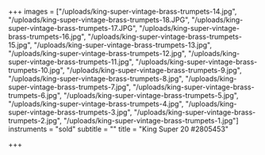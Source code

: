 +++
images = ["/uploads/king-super-vintage-brass-trumpets-14.jpg", "/uploads/king-super-vintage-brass-trumpets-18.JPG", "/uploads/king-super-vintage-brass-trumpets-17.JPG", "/uploads/king-super-vintage-brass-trumpets-16.jpg", "/uploads/king-super-vintage-brass-trumpets-15.jpg", "/uploads/king-super-vintage-brass-trumpets-13.jpg", "/uploads/king-super-vintage-brass-trumpets-12.jpg", "/uploads/king-super-vintage-brass-trumpets-11.jpg", "/uploads/king-super-vintage-brass-trumpets-10.jpg", "/uploads/king-super-vintage-brass-trumpets-9.jpg", "/uploads/king-super-vintage-brass-trumpets-8.jpg", "/uploads/king-super-vintage-brass-trumpets-7.jpg", "/uploads/king-super-vintage-brass-trumpets-6.jpg", "/uploads/king-super-vintage-brass-trumpets-5.jpg", "/uploads/king-super-vintage-brass-trumpets-4.jpg", "/uploads/king-super-vintage-brass-trumpets-3.jpg", "/uploads/king-super-vintage-brass-trumpets-2.jpg", "/uploads/king-super-vintage-brass-trumpets-1.jpg"]
instruments = "sold"
subtitle = ""
title = "King Super 20 #2805453"

+++
